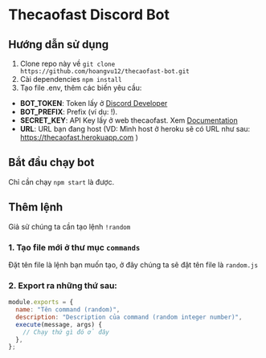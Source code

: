# Thecaofast Discord Bot

## Hướng dẫn sử dụng

1. Clone repo này về `git clone https://github.com/hoangvu12/thecaofast-bot.git`
2. Cài dependencies `npm install`
3. Tạo file .env, thêm các biến yêu cầu:

- **BOT_TOKEN**: Token lấy ở [Discord Developer](https://discord.com/developers/applications)
- **BOT_PREFIX**: Prefix (ví dụ: !).
- **SECRET_KEY**: API Key lấy ở web thecaofast. Xem [Documentation](https://github.com/hoangvu12/thecaofast-api-docs)
- **URL**: URL bạn đang host (VD: Mình host ở heroku sẽ có URL như sau:
  https://thecaofast.herokuapp.com
  )

## Bắt đầu chạy bot

Chỉ cần chạy `npm start` là được.

## Thêm lệnh

Giả sử chúng ta cần tạo lệnh `!random`

### 1. Tạo file mới ở thư mục `commands`

Đặt tên file là lệnh bạn muốn tạo, ở đây chúng ta sẽ đặt tên file là `random.js`

### 2. Export ra những thứ sau:

```js
module.exports = {
  name: "Tên command (random)",
  description: "Description của command (random integer number)",
  execute(message, args) {
    // Chạy thứ gì đó ở đây
  },
};
```
